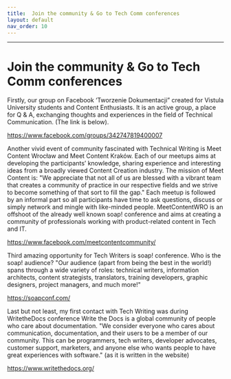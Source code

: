 ```yaml
---
title:  Join the community & Go to Tech Comm conferences
layout: default
nav_order: 10
---
```


---

# Join the community & Go to Tech Comm conferences

Firstly, our group on Facebook ‘Tworzenie Dokumentacji” created for Vistula University students and Content Enthusiasts. It is an active group,
a place for Q & A, exchanging thoughts and experiences in the field of Technical Communication. (The link is below).

https://www.facebook.com/groups/342747819400007 

Another vivid event of community fascinated with Technical Writing is Meet Content Wrocław and Meet Content Kraków.
Each of our meetups aims at developing the participants’ knowledge, sharing experience and interesting ideas from a broadly viewed Content Creation industry. 
The mission of Meet Content is: "We appreciate that not all of us are blessed with a vibrant team that creates a community of practice in our respective fields and we strive to become something of that sort to fill the gap."
Each meetup is followed by an informal part so all participants have time to ask questions, discuss or simply network and mingle with like-minded people.
MeetContentWRO is an offshoot of the already well known soap! conference and aims at creating a community of professionals working with product-related content in Tech and IT.

https://www.facebook.com/meetcontentcommunity/

Third amazing opportunity for Tech Writers is soap! conference. 
Who is the soap! audience? "Our audience (apart from being the best in the world!) spans through a wide variety of roles: technical writers, information architects, content strategists, translators, training developers, graphic designers, project managers, and much more!"

https://soapconf.com/

Last but not least, my first contact with Tech Writing was during WritetheDocs conference
Write the Docs is a global community of people who care about documentation.
"We consider everyone who cares about communication, documentation, and their users to be a member of our community. This can be programmers, tech writers, developer advocates, customer support, marketers, and anyone else who wants people to have great experiences with software." (as it is written in the website)

https://www.writethedocs.org/



